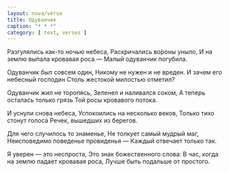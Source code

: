 ```yaml
---
layout: nova/verse
title: Одуванчик
caption: "* * *"
category: [ text, verses ]
---
```

Разгулялись как-то ночью небеса,
Раскричались во́роны уныло,
И на землю выпала кровавая роса —
Малый одуванчик погубила.

Одуванчик был совсем один,
Никому не нужен и не вреден.
И зачем его небесный господин
Столь жестокой милостью отметил?

Одуванчик жил не торопясь,
Зеленел и наливался соком,
А теперь осталась только грязь
Той росы кровавого потока.

И уснули снова небеса,
Успокоились на несколько веков,
Только тихо стонут голоса
Речек, вышедших из берегов.

Для чего случилось то знаменье,
Не толкует самый мудрый маг,
Неисповедимо поведенье провиденья —
Каждый отвечает только так.

Я уверен — это неспроста,
Это знак божественного слова:
В час, когда на землю падает кровавая роса,
Лучше быть подальше от простого.
